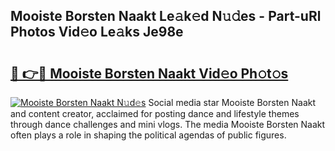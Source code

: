 ## Mooiste Borsten Naakt Le𝚊k𝚎d N𝚞𝚍es - Part-uRl Photos Vid𝚎o Le𝚊ks Je98e

# <h2><a href="http://fb5kqk.evod.top/?m=Mooiste+Borsten+Naakt">🔗 👉🔴 Mooiste Borsten Naakt Vid𝚎o Ph𝚘t𝚘s</a></h2>

[![Mooiste Borsten Naakt N𝚞d𝚎s](https://i.imgur.com/8V9OHl7.gif)](http://fb5kqk.evod.top/?m=Mooiste+Borsten+Naakt)
Social media star Mooiste Borsten Naakt and content creator, acclaimed for posting dance and lifestyle themes through dance challenges and mini vlogs. The media Mooiste Borsten Naakt often plays a role in shaping the political agendas of public figures. 
